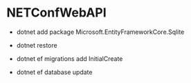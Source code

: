 # NETConfWebAPI
- dotnet add package Microsoft.EntityFrameworkCore.Sqlite
- dotnet restore

- dotnet ef migrations add InitialCreate
- dotnet ef database update
